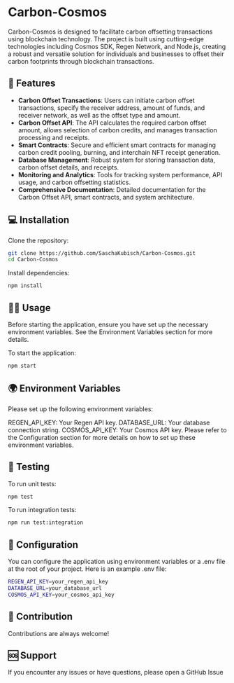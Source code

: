  # Carbon-Cosmos


Carbon-Cosmos is designed to facilitate carbon offsetting transactions using blockchain technology. The project is built using cutting-edge technologies including Cosmos SDK, Regen Network, and Node.js, creating a robust and versatile solution for individuals and businesses to offset their carbon footprints through blockchain transactions.

## 🚀 Features

- **Carbon Offset Transactions**: Users can initiate carbon offset transactions, specify the receiver address, amount of funds, and receiver network, as well as the offset type and amount.
- **Carbon Offset API**: The API calculates the required carbon offset amount, allows selection of carbon credits, and manages transaction processing and receipts.
- **Smart Contracts**: Secure and efficient smart contracts for managing carbon credit pooling, burning, and interchain NFT receipt generation.
- **Database Management**: Robust system for storing transaction data, carbon offset details, and receipts.
- **Monitoring and Analytics**: Tools for tracking system performance, API usage, and carbon offsetting statistics.
- **Comprehensive Documentation**: Detailed documentation for the Carbon Offset API, smart contracts, and system architecture.

## 💻 Installation

Clone the repository:

```bash
git clone https://github.com/SaschaKubisch/Carbon-Cosmos.git
cd Carbon-Cosmos
```

Install dependencies:

```bash
npm install
```

## 🏃‍♀️ Usage
Before starting the application, ensure you have set up the necessary environment variables. See the Environment Variables section for more details.

To start the application:

```bash
npm start
```

## 🌍 Environment Variables
Please set up the following environment variables:


REGEN_API_KEY: Your Regen API key.
DATABASE_URL: Your database connection string.
COSMOS_API_KEY: Your Cosmos API key.
Please refer to the Configuration section for more details on how to set up these environment variables.

## 🧪 Testing
To run unit tests:
```bash
npm test
```
To run integration tests:

```bash
npm run test:integration
```
## 🔧 Configuration
You can configure the application using environment variables or a .env file at the root of your project. Here is an example .env file:

```bash
REGEN_API_KEY=your_regen_api_key
DATABASE_URL=your_database_url
COSMOS_API_KEY=your_cosmos_api_key
```

## 🤝 Contribution
Contributions are always welcome!

## 🆘 Support
If you encounter any issues or have questions, please open a GitHub Issue

